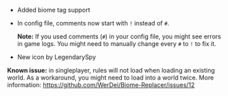 - Added biome tag support
- In config file, comments now start with `!` instead of `#`.

  **Note:** If you used comments (`#`) in your config file, you might see errors in game logs. You might need to manually change every `#` to `!` to fix it.
- New icon by LegendarySpy

**Known issue:** in singleplayer, rules will not load when loading an existing world. 
As a workaround, you might need to load into a world twice. 
More information: https://github.com/WerDei/Biome-Replacer/issues/12


